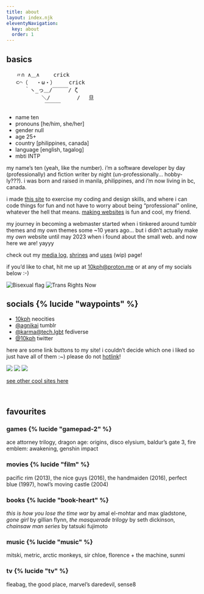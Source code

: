 ```yaml
---
title: about
layout: index.njk
eleventyNavigation:
  key: about
  order: 1
---
```


<section class="cards">

<div class="clear thin vertical">
<h2>basics</h2>
<div class="ascii">
<p></p>
<pre class="ascii">
   〃∩ ∧＿∧ 　　crick
   ⊂⌒（ 　・ω・）　　　crick
   　 ｀ヽ_っ＿/￣￣￣/ ζ
   　 　 　 ＼/ 　  　  /　 旦
　  　　　　　￣￣￣
</pre>
<p></p>
</div>

<div>

<ul class="card-list alternate">
  <li class="card-item no-border">
    <span class="category">name</span>
    <span class="title">ten</a></span>
  </li>
  <li class="card-item">
    <span class="category">pronouns</span>
    <span class="title">[he/him, she/her]</span>
  </li>
  <li class="card-item">
    <span class="category">gender</span>
    <span class="title">null</span>
  </li>
  <li class="card-item">
    <span class="category">age</span>
    <span class="title">25+</span>
  </li>
  <li class="card-item">
    <span class="category">country</span>
    <span class="title">[philippines, canada]</span>
  </li>
  <li class="card-item">
    <span class="category">language</span>
    <span class="title">[english, tagalog]</span>
  </li>
  <li class="card-item">
    <span class="category">mbti</span>
    <span class="title">INTP</span>
  </li>
</ul>

</div>

</div>
<div class="size-l about">

my name’s ten (yeah, like the number). i’m a software developer by day (professionally) and fiction writer by night (un-professionally... hobby-ly???). i was born and raised in manila, philippines, and i’m now living in bc, canada.

i made [this site](/site-info) to exercise my coding and design skills, and where i can code things for fun and not have to worry about being “professional” online, whatever the hell that means. [making websites](/resources/dev) is fun and cool, my friend.

my journey in becoming a webmaster started when i tinkered around tumblr themes and my own themes some ~10 years ago... but i didn’t actually make my _own_ website until may 2023 when i found about the small web. and now here we are! yayyy

check out my [media log](/logs), [shrines](/shrines) and [uses](/uses) (wip) page!

if you’d like to chat, hit me up at [10kph@proton.me](mailto:10kph@proton.me) or at any of my socials below :-)

![Bisexual flag](/assets/img/bisexual.png) ![Trans Rights Now](/assets/img/trn.png)

</div>

<div class="clear">
<div>
<h2>socials {% lucide "waypoints" %}</h2>

<ul class="card-list alternate">
  <li class="card-item">
    <span class="title"><a href="https://neocities.org/site/10kph">10kph</a></span>
    <span class="date">neocities</span>
  </li>
  <li class="card-item">
    <span class="title"><a href="https://agnikai.tumblr.com/">@agnikai</a></span>
    <span class="date">tumblr</span>
  </li>
  <li class="card-item">
    <span class="title"><a href="https://tech.lgbt/@karma">@karma@tech.lgbt</a></span>
    <span class="date">fediverse</span>
  </li>
  <li class="card-item">
    <span class="title"><a href="https://twitter.com/10kph">@10kph</a></span>
    <span class="date">twitter</span>
  </li>
</ul>
</div>

<div>

here are some link buttons to my site! i couldn’t decide which one i liked so just have all of them :~) please do not [hotlink](https://simple.wikipedia.org/wiki/Hotlinking)!

![](/assets/img/10kph-01.png) ![](/assets/img/10kph-02.png) ![](/assets/img/10kph-03.png)

[see other cool sites here](/links)

</div>
</div>

</section>

<br>

<section class="cards">

<h2>favourites</h2>
<p></p>
<div class="clear">
<div>
<h3>games {% lucide "gamepad-2" %}</h3>
<p>ace attorney trilogy, dragon age: origins, disco elysium, baldur’s gate 3, fire emblem: awakening, genshin impact</p>
</div>
<div>
<h3>movies {% lucide "film" %}</h3>
<p>pacific rim (2013), the nice guys (2016), the handmaiden (2016), perfect blue (1997), howl’s moving castle (2004)</p>
</div>
</div>
<div class="clear">
<div>
<h3 class="label">books {% lucide "book-heart" %}</h3>
<p><em>this is how you lose the time war</em> by amal el-mohtar and max gladstone, <em>gone girl</em> by gillian flynn, <em>the masquerade trilogy</em> by seth dickinson, <em>chainsaw man series</em> by tatsuki fujimoto</p>
</div>
<div>
<h3 class="label">music {% lucide "music" %}</h3>
<p>mitski, metric, arctic monkeys, sir chloe, florence + the machine, sunmi</p>
</div>
</div>
<div>
<h3 class="label">tv {% lucide "tv" %}</h3>
<p>fleabag, the good place, marvel’s daredevil, sense8</p>
</div>
</div>
</div>
</section>
